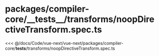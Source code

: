 # packages/compiler-core/\_\_tests\_\_/transforms/noopDirectiveTransform.spec.ts

<<< @/docs/Code/vue-next/vue-next/packages/compiler-core/__tests__/transforms/noopDirectiveTransform.spec.ts
